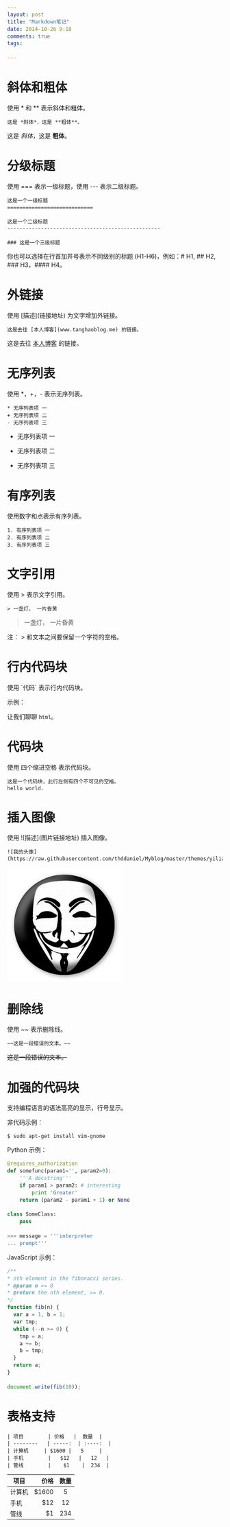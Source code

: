 ```yaml
---
layout: post
title: "Markdown笔记"
date: 2014-10-26 9:18
comments: true
tags: 
    
---
```

# **斜体和粗体** 
使用 \* 和 \** 表示斜体和粗体。
```
这是 *斜体*，这是 **粗体**。
```
这是 *斜体*，这是 **粗体**。

# **分级标题**

使用 === 表示一级标题，使用 --- 表示二级标题。

```
这是一个一级标题
============================

这是一个二级标题
--------------------------------------------------

### 这是一个三级标题
```

你也可以选择在行首加井号表示不同级别的标题 (H1-H6)，例如：# H1, ## H2, ### H3，#### H4。
<!-- more -->
# **外链接**

使用 \[描述](链接地址) 为文字增加外链接。
```
这是去往 [本人博客](www.tanghaoblog.me) 的链接。 
```
这是去往 [本人博客](http://thddaniel.github.com) 的链接。

# **无序列表**

使用 *，+，- 表示无序列表。

```
* 无序列表项 一
+ 无序列表项 二
- 无序列表项 三

```
* 无序列表项 一
+ 无序列表项 二
- 无序列表项 三



# **有序列表**

使用数字和点表示有序列表。
```
1. 有序列表项 一
2. 有序列表项 二 
3. 有序列表项 三
```

# **文字引用**

使用 > 表示文字引用。

```
> 一盏灯， 一片昏黄
```
> 一盏灯， 一片昏黄

注：  > 和文本之间要保留一个字符的空格。

# **行内代码块**

使用 \`代码` 表示行内代码块。

示例：

让我们聊聊 `html`。

# **代码块**

使用 四个缩进空格 表示代码块。

    这是一个代码块，此行左侧有四个不可见的空格。
    hello world.
    
# **插入图像**

使用 \!\[描述](图片链接地址) 插入图像。

```
![我的头像](https://raw.githubusercontent.com/thddaniel/Myblog/master/themes/yilia/source/img/anonymous.jpg)
```
![我的头像](https://raw.githubusercontent.com/thddaniel/Myblog/master/themes/yilia/source/img/anonymous.jpg)



# **删除线**

使用 ~~ 表示删除线。
```
~~这是一段错误的文本。~~
```
~~这是一段错误的文本。~~


# **加强的代码块**

支持编程语言的语法高亮的显示，行号显示。

非代码示例：

```
$ sudo apt-get install vim-gnome
```

Python 示例：

```python
@requires_authorization
def somefunc(param1='', param2=0):
    '''A docstring'''
    if param1 > param2: # interesting
        print 'Greater'
    return (param2 - param1 + 1) or None

class SomeClass:
    pass

>>> message = '''interpreter
... prompt'''
```

JavaScript 示例：

``` javascript
/**
* nth element in the fibonacci series.
* @param n >= 0
* @return the nth element, >= 0.
*/
function fib(n) {
  var a = 1, b = 1;
  var tmp;
  while (--n >= 0) {
    tmp = a;
    a += b;
    b = tmp;
  }
  return a;
}

document.write(fib(10));
```



# **表格支持**

```
| 项目        | 价格   |  数量  |
| --------   | -----:  | :----:  |
| 计算机     | $1600 |   5     |
| 手机        |   $12   |   12   |
| 管线        |    $1    |  234  |
```
| 项目        | 价格   |  数量  |
| --------   | -----:  | :----:  |
| 计算机     | $1600 |   5     |
| 手机        |   $12   |   12   |
| 管线        |    $1    |  234  |
